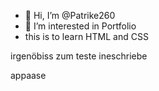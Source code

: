 - 👋 Hi, I’m @Patrike260
- 👀 I’m interested in Portfolio
- this is to learn HTML and CSS

irgenöbiss zum teste ineschriebe

appaase

